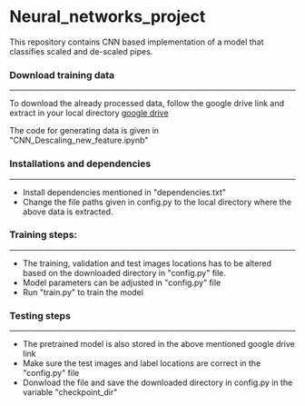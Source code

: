 # Neural_networks_project

This repository contains CNN based implementation of a model that classifies scaled and de-scaled pipes.


### Download training data
___

To download the already processed data, follow the google drive link and extract in your local directory [google drive](https://drive.google.com/drive/folders/1dY1YWo-ZCTR9aCRMs4dcl-bn45RDva_Q?usp=sharing)

The code for generating data is given in "CNN_Descaling_new_feature.ipynb"
### Installations and dependencies
___
- Install dependencies mentioned in "dependencies.txt"
- Change the file paths given in config.py to the local directory where the above data is extracted.

### Training steps:
___
- The training, validation and test images locations has to be altered based on the downloaded directory in "config.py" file.
- Model parameters can be adjusted in "config.py" file
- Run "train.py" to train the model

### Testing steps
___
- The pretrained model is also stored in the above mentioned google drive link
- Make sure the test images and label locations are correct in the "config.py" file
- Donwload the file and save the downloaded directory in config.py in the variable "checkpoint_dir"
